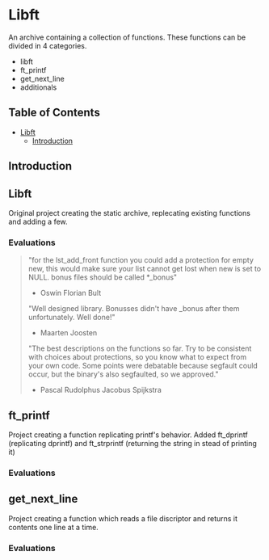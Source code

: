 # Libft
An archive containing a collection of functions. These functions can be divided in 4 categories.
- libft
- ft_printf
- get_next_line
- additionals

## Table of Contents
- [Libft](#Libft)
	- [Introduction](#introduction)

## Introduction

## Libft
Original project creating the static archive, replecating existing functions and adding a few.

### Evaluations
> "for the lst_add_front function you could add a protection for empty new, this would make sure your list cannot get lost when new is set to NULL. bonus files should be called *_bonus"
> - Oswin Florian Bult
>
> "Well designed library. Bonusses didn't have _bonus after them unfortunately. Well done!"
> - Maarten Joosten
>
> "The best descriptions on the functions so far. Try to be consistent with choices about protections, so you know what to expect from your own code. Some points were debatable because segfault could occur, but the binary's also segfaulted, so we approved."
> - Pascal Rudolphus Jacobus Spijkstra

## ft_printf
Project creating a function replicating printf's behavior. Added ft_dprintf (replicating dprintf) and ft_strprintf (returning the string in stead of printing it)

### Evaluations


## get_next_line
Project creating a function which reads a file discriptor and returns it contents one line at a time.

### Evaluations